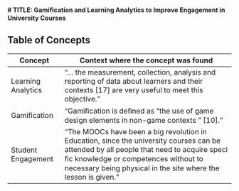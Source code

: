 **# TITLE: Gamiﬁcation and Learning Analytics to Improve Engagement in University Courses**

## Table of Concepts

| Concept | Context where the concept was found |
|---|---|
| Learning Analytics | “… the measurement, collection, analysis and reporting of data about learners and their contexts [17] are very useful to meet this objective.” |
| Gamiﬁcation | “Gamiﬁcation is deﬁned as “the use of game design elements in non-game contexts ” [10].” |
| Student Engagement | “The MOOCs have been a big revolution in Education, since the university courses can be attended by all people that need to acquire speci ﬁc knowledge or competences without to necessary being physical in the site where the lesson is given.” |